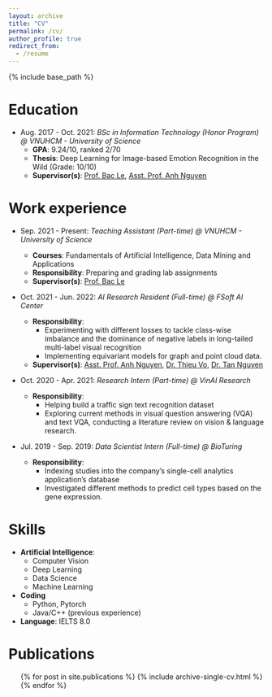 ```yaml
---
layout: archive
title: "CV"
permalink: /cv/
author_profile: true
redirect_from:
  - /resume
---
```


{% include base_path %}

Education
======
* Aug. 2017 - Oct. 2021: *BSc in Information Technology (Honor Program) @ VNUHCM - University of Science*
  * **GPA**: 9.24/10, ranked 2/70 
  * **Thesis**: Deep Learning for Image-based Emotion Recognition in the Wild (Grade: 10/10)
  * **Supervisor(s)**: [Prof. Bac Le](https://scholar.google.com.vn/citations?user=UA_83MUAAAAJ), [Asst. Prof. Anh Nguyen](https://scholar.google.it/citations?user=gEbaF0sAAAAJ&hl=en)

Work experience
======
* Sep. 2021 - Present: *Teaching Assistant (Part-time) @ VNUHCM - University of Science*
  * **Courses**: Fundamentals of Artificial Intelligence, Data Mining and Applications
  * **Responsibility**: Preparing and grading lab assignments
  * **Supervisor(s)**: [Prof. Bac Le](https://scholar.google.com.vn/citations?user=UA_83MUAAAAJ)

* Oct. 2021 - Jun. 2022: *AI Research Resident (Full-time) @ FSoft AI Center*
  * **Responsibility**: 
    *  Experimenting with different losses to tackle class-wise imbalance and the dominance of negative labels in long-tailed multi-label visual recognition
    *  Implementing equivariant models for graph and point cloud data.
  * **Supervisor(s)**: [Asst. Prof. Anh Nguyen](https://scholar.google.it/citations?user=gEbaF0sAAAAJ&hl=en), [Dr. Thieu Vo](https://scholar.google.at/citations?user=CM2qJSoAAAAJ&hl=en), [Dr. Tan Nguyen](https://scholar.google.com/citations?user=OizOh88AAAAJ&hl=en)

* Oct. 2020 - Apr. 2021: *Research Intern (Part-time) @ VinAI Research*
  * **Responsibility**: 
    * Helping build a traffic sign text recognition dataset
    * Exploring current methods in visual question answering (VQA) and text VQA, conducting a literature review on vision & language research.

* Jul. 2019 - Sep. 2019: *Data Scientist Intern (Full-time) @ BioTuring*
  * **Responsibility**: 
    * Indexing studies into the company’s single-cell analytics application’s database
    * Investigated different methods to predict cell types based on the gene expression.
  
Skills
======
* **Artificial Intelligence**: 
  * Computer Vision
  * Deep Learning
  * Data Science
  * Machine Learning
* **Coding**
  * Python, Pytorch
  * Java/C++ (previous experience)
* **Language**: IELTS 8.0

Publications
======
  <ul>{% for post in site.publications %}
    {% include archive-single-cv.html %}
  {% endfor %}</ul>
  
